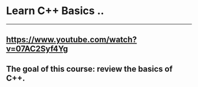 # Learn C++ Basics ..

---

## https://www.youtube.com/watch?v=07AC2Syf4Yg

## The goal of this course: review the basics of C++.
